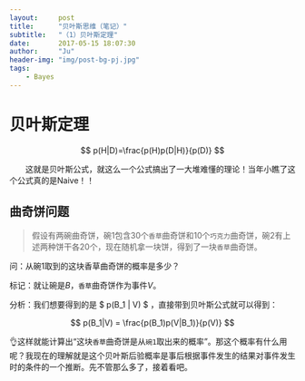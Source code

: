 ```yaml
---
layout:     post
title:      "贝叶斯思维（笔记）"
subtitle:   "（1）贝叶斯定理"
date:       2017-05-15 18:07:30
author:     "Ju"
header-img: "img/post-bg-pj.jpg"
tags:
    - Bayes
--- 
```


# 贝叶斯定理

$$ p(H|D)=\frac{p(H)p(D|H)}{p(D)} $$

　　这就是贝叶斯公式，就这么一个公式搞出了一大堆难懂的理论！当年小瞧了这个公式真的是Naive！！

## 曲奇饼问题

> 假设有两碗曲奇饼，碗1包含30个`香草`曲奇饼和10个`巧克力`曲奇饼，碗2有上述两种饼干各20个，现在随机拿一块饼，得到了一块`香草`曲奇饼。

问：从碗1取到的这块香草曲奇饼的概率是多少？

标记：就让碗是$B$，`香草`曲奇饼作为事件$V$。

分析：我们想要得到的是 $ p(B\_1 \| V) $ ，直接带到贝叶斯公式就可以得到：

$$ p(B_1|V) = \frac{p(B_1)p(V|B_1)}{p(V)} $$

:ok_hand:这样就能计算出“这块`香草`曲奇饼是从`碗1`取出来的概率”。那这个概率有什么用呢？我现在的理解就是这个贝叶斯后验概率是事后根据事件发生的结果对事件发生时的条件的一个推断。先不管那么多了，接着看吧。


